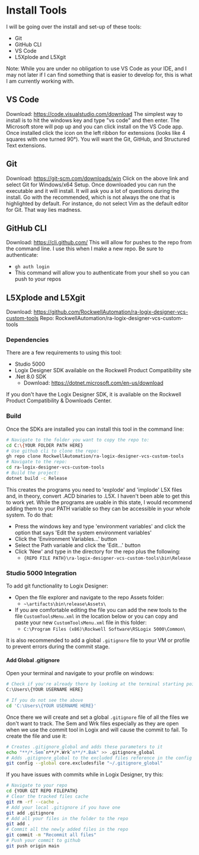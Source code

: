 # Install Tools
I will be going over the install and set-up of these tools:
- Git
- GitHub CLI
- VS Code
- L5Xplode and L5Xgit

Note: While you are under no obligation to use VS Code as your IDE, and I may not later if I can find something that is easier to develop for, this is what I am currently working with.

## VS Code
Download: https://code.visualstudio.com/download
The simplest way to install is to hit the windows key and type "vs code" and then enter. The Microsoft store will pop up and you can click install on the VS Code app. Once installed click the icon on the left ribbon for extensions (looks like 4 squares with one turned 90°). You will want the Git, GitHub, and Structured Text extensions. 

## Git
Download: https://git-scm.com/downloads/win
Click on the above link and select Git for Windows/x64 Setup. Once downloaded you can run the executable and it will install. It will ask you a lot of questions during the install. Go with the recommended, which is not always the one that is highlighted by default. For instance, do not select Vim as the default editor for Git. That way lies madness.

## GitHub CLI
Download: https://cli.github.com/
This will allow for pushes to the repo from the command line. I use this when I make a new repo. Be sure to authenticate:
- `gh auth login`
- This command will allow you to authenticate from your shell so you can push to your repos

## L5Xplode and L5Xgit
Download: https://github.com/RockwellAutomation/ra-logix-designer-vcs-custom-tools
Repo: RockwellAutomation/ra-logix-designer-vcs-custom-tools

### Dependencies
There are a few requirements to using this tool: 
- Studio 5000
- Logix Designer SDK available on the Rockwell Product Compatibility site
- .Net 8.0 SDK 
	- Download: https://dotnet.microsoft.com/en-us/download

If you don't have the Logix Designer SDK, it is available on the Rockwell Product Compatibility & Downloads Center. 

### Build
Once the SDKs are installed you can install this tool in the command line:

``` bash
# Navigate to the folder you want to copy the repo to:
cd C:\{YOUR FOLDER PATH HERE}
# Use github cli to clone the repo:
gh repo clone RockwellAutomation/ra-logix-designer-vcs-custom-tools
# Navigate to the repo:
cd ra-logix-designer-vcs-custom-tools
# Build the project:
dotnet build -c Release
```

This creates the programs you need to 'explode' and 'implode' L5X files and, in theory, convert .ACD binaries to .L5X. I haven't been able to get this to work yet. While the programs are usable in this state, I would recommend adding them to your PATH variable so they can be accessible in your whole system. To do that:

- Press the windows key and type 'environment variables' and click the option that says 'Edit the system environment variables'
- Click the 'Environment Variables...' button
- Select the Path variable and click the 'Edit...' button
- Click 'New' and type in the directory for the repo plus the following:
	- `{REPO FILE PATH}\ra-logix-designer-vcs-custom-tools\bin\Release`

### Studio 5000 Integration
To add git functionality to Logix Designer:
- Open the file explorer and navigate to the repo Assets folder:
	- `~\artifacts\bin\release\Assets\`
- If you are comfortable editing the file you can add the new tools to the file `CustomToolsMenu.xml` in the location below or you can copy and paste your new `CustomToolsMenu.xml` file in this folder:
	- `C:\Program Files (x86)\Rockwell Software\RSLogix 5000\Common\`

It is also recommended to add a global `.gitignore` file to your VM or profile to prevent errors during the commit stage.

#### Add Global .gitignore
Open your terminal and navigate to your profile on windows:

``` bash
# Check if you're already there by looking at the terminal starting point
C:\Users\{YOUR USERNAME HERE}

# If you do not see the above
cd 'C:\Users\{YOUR USERNAME HERE}'
```

Once there we will create and set a global `.gitignore` file of all the files we don't want to track. The Sem and Wrk files especially as they are open when we use the commit tool in Logix and will cause the commit to fail. To create the file and use it:

``` bash
# Creates .gitignore_global and adds these parameters to it
echo "**/*.Sem`n**/*.Wrk`n**/*.Bak" >> .gitignore_global
# Adds .gitignore_global to the excluded files reference in the config file
git config --global core.excludesfile "~/.gitignore_global"
```

If you have issues with commits while in Logix Designer, try this:

``` bash
# Navigate to your repo
cd {YOUR GIT REPO FILEPATH}
# Clear the tracked files cache
git rm -rf --cache .
# Add your local .gitignore if you have one
git add .gitignore
# Add all your files in the folder to the repo
git add .
# Commit all the newly added files in the repo
git commit -m "Recommit all files"
# Push your commit to github
git push origin main
```

